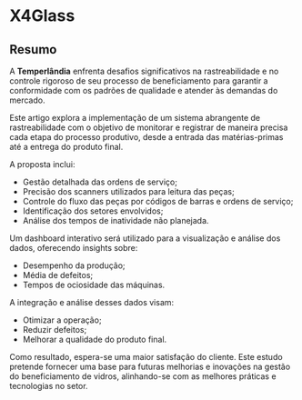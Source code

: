 # X4Glass

## Resumo

A **Temperlândia** enfrenta desafios significativos na rastreabilidade e no controle rigoroso de seu processo de beneficiamento para garantir a conformidade com os padrões de qualidade e atender às demandas do mercado. 

Este artigo explora a implementação de um sistema abrangente de rastreabilidade com o objetivo de monitorar e registrar de maneira precisa cada etapa do processo produtivo, desde a entrada das matérias-primas até a entrega do produto final. 

A proposta inclui:
- Gestão detalhada das ordens de serviço;
- Precisão dos scanners utilizados para leitura das peças;
- Controle do fluxo das peças por códigos de barras e ordens de serviço;
- Identificação dos setores envolvidos;
- Análise dos tempos de inatividade não planejada.

Um dashboard interativo será utilizado para a visualização e análise dos dados, oferecendo insights sobre:
- Desempenho da produção;
- Média de defeitos;
- Tempos de ociosidade das máquinas.

A integração e análise desses dados visam:
- Otimizar a operação;
- Reduzir defeitos;
- Melhorar a qualidade do produto final.

Como resultado, espera-se uma maior satisfação do cliente. Este estudo pretende fornecer uma base para futuras melhorias e inovações na gestão do beneficiamento de vidros, alinhando-se com as melhores práticas e tecnologias no setor.
